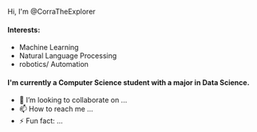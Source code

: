 Hi, I'm @CorraTheExplorer

#### Interests:
* Machine Learning
* Natural Language Processing
* robotics/ Automation

#### I'm currently a Computer Science student with a major in Data Science.

- 💞️ I’m looking to collaborate on ...
- 📫 How to reach me ...
- ⚡ Fun fact: ...

<!---
CorraTheExplorer/CorraTheExplorer is a ✨ special ✨ repository because its `README.md` (this file) appears on your GitHub profile.
You can click the Preview link to take a look at your changes.
--->
